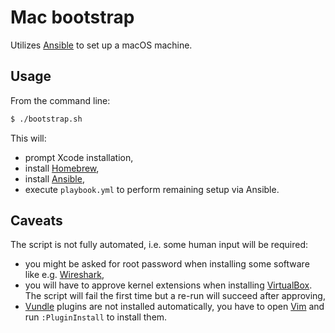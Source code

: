 # Mac bootstrap

Utilizes [Ansible](https://www.ansible.com/) to set up a macOS machine.

## Usage

From the command line:

```bash
$ ./bootstrap.sh
```

This will:
- prompt Xcode installation,
- install [Homebrew](https://brew.sh/),
- install [Ansible](https://www.ansible.com/),
- execute `playbook.yml` to perform remaining setup via Ansible.

## Caveats

The script is not fully automated, i.e. some human input will be required:

- you might be asked for root password when installing some software like e.g. [Wireshark](https://www.wireshark.org/),
- you will have to approve kernel extensions when installing [VirtualBox](https://www.virtualbox.org/). The script will fail the first time but a re-run will succeed after approving,
- [Vundle](https://github.com/VundleVim/Vundle.vim) plugins are not installed automatically, you have to open [Vim](https://www.vim.org/) and run `:PluginInstall` to install them.
